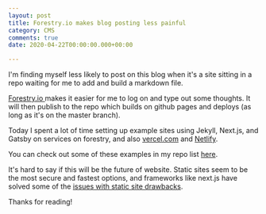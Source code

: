 ```yaml
---
layout: post
title: Forestry.io makes blog posting less painful
category: CMS
comments: true
date: 2020-04-22T00:00:00.000+00:00

---
```

I'm finding myself less likely to post on this blog when it's a site sitting in a repo waiting for me to add and build a markdown file.

[Forestry.io ](https://forestry.io "forestry")makes it easier for me to log on and type out some thoughts. It will then publish to the repo which builds on github pages and deploys (as long as it's on the master branch).

Today I spent a lot of time setting up example sites using Jekyll, Next.js, and Gatsby on services on forestry, and also [vercel.com](https://vercel.com "https://vercel.com") and [Netlify](https://www.netlify.com/ "netlify").

You can check out some of these examples in my repo list [here](https://github.com/leabs?tab=repositories "repo list").

It's hard to say if this will be the future of website. Static sites seem to be the most secure and fastest options, and frameworks like next.js have solved some of the [issues with static site drawbacks](https://nextjs.org/blog/next-9-3#next-gen-static-site-generation-ssg-support "blog post on ssg").

Thanks for reading!